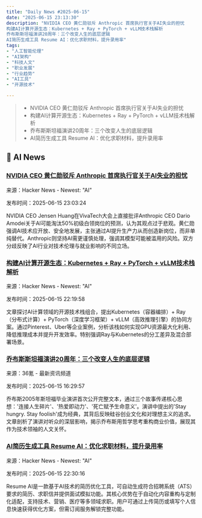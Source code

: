 ```yaml
---
title: "Daily News #2025-06-15"
date: "2025-06-15 23:13:30"
description: "NVIDIA CEO 黄仁勋驳斥 Anthropic 首席执行官关于AI失业的担忧
构建AI计算开源生态：Kubernetes + Ray + PyTorch + vLLM技术栈解析
乔布斯斯坦福演讲20周年：三个改变人生的底层逻辑
AI简历生成工具 Resume AI：优化求职材料，提升录用率"
tags: 
- "人工智能伦理"
- "AI架构"
- "科技人文"
- "职业发展"
- "行业趋势"
- "AI工具"
- "开源技术"

---
```


> - NVIDIA CEO 黄仁勋驳斥 Anthropic 首席执行官关于AI失业的担忧
> - 构建AI计算开源生态：Kubernetes + Ray + PyTorch + vLLM技术栈解析
> - 乔布斯斯坦福演讲20周年：三个改变人生的底层逻辑
> - AI简历生成工具 Resume AI：优化求职材料，提升录用率

## 🤖 AI News

### [NVIDIA CEO 黄仁勋驳斥 Anthropic 首席执行官关于AI失业的担忧](https://www.tomshardware.com/tech-industry/artificial-intelligence/nvidia-ceo-slams-anthropic-chief-over-claims-of-job-eliminations-says-many-jobs-are-going-to-be-created)

来源：Hacker News - Newest: "AI"

发布时间：2025-06-15 23:03:24

NVIDIA CEO Jensen Huang在VivaTech大会上直接批评Anthropic CEO Dario Amodei关于AI可能淘汰50%初级白领岗位的预测，认为其观点过于悲观。黄仁勋强调AI技术应开放、安全地发展，主张通过AI提升生产力从而创造新岗位，而非单纯替代。Anthropic则坚持AI需更谨慎处理，强调其模型可能被滥用的风险。双方分歧反映了AI行业对技术伦理与就业影响的不同立场。

### [构建AI计算开源生态：Kubernetes + Ray + PyTorch + vLLM技术栈解析](https://www.anyscale.com/blog/ai-compute-open-source-stack-kubernetes-ray-pytorch-vllm)

来源：Hacker News - Newest: "AI"

发布时间：2025-06-15 22:19:58

文章探讨AI计算领域的开源技术栈组合，提出Kubernetes（容器编排）+ Ray（分布式计算）+ PyTorch（深度学习框架）+ vLLM（高效推理引擎）的协同方案。通过Pinterest、Uber等企业案例，分析该栈如何实现GPU资源最大化利用、降低推理成本并提升开发效率。特别强调Ray与Kubernetes的分工差异及混合部署场景。

### [乔布斯斯坦福演讲20周年：三个改变人生的底层逻辑](https://www.36kr.com/p/3337487362091520)

来源：36氪 - 最新资讯频道

发布时间：2025-06-15 16:29:57

乔布斯2005年斯坦福毕业演讲首次公开完整文本，通过三个故事传递核心思想：'连接人生碎片'、'热爱即动力'、'死亡赋予生命意义'。演讲中提出的'Stay hungry. Stay foolish'成为经典，其背后反映硅谷创业文化和对理想主义的追求。文章剖析了演讲对听众的深层影响，揭示乔布斯用哲学思考重构商业价值，展现其作为技术领袖的人文关怀。

### [AI简历生成工具 Resume AI：优化求职材料，提升录用率](https://apps.apple.com/us/app/resume-ai-get-hired-fast/id6746812053)

来源：Hacker News - Newest: "AI"

发布时间：2025-06-15 22:30:16

Resume AI是一款基于AI技术的简历优化工具，可自动生成符合招聘系统（ATS）要求的简历、求职信并提供面试模拟功能。其核心优势在于自动化内容重构与定制化适配，支持技术、营销、医疗等多领域求职。用户可通过上传简历或填写个人信息快速获得优化方案，但需订阅服务解锁完整功能。
